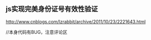 js实现完美身份证号有效性验证
-----------------------------------  
http://www.cnblogs.com/lzrabbit/archive/2011/10/23/2221643.html

//本身代码有BUG，注意评论区


